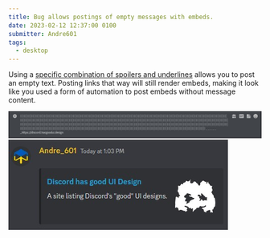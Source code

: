 ```yaml
---
title: Bug allows postings of empty messages with embeds.
date: 2023-02-12 12:37:00 0100
submitter: Andre601
tags:
  - desktop
---
```


Using a [specific combination of spoilers and underlines](https://pastebin.com/NLxd4pg0) allows you to post an empty text. Posting links that way will still render embeds, making it look like you used a form of automation to post embeds without message content.

[![embed issue text]][embed issue text]  
[![embed issue showcase]][embed issue showcase]

[embed issue text]: /assets/images/link-embed-bug/empty-message-text.jpg "The text used to post an empty message. Everything after the _ are hidden."
[embed issue showcase]: /assets/images/link-embed-bug/empty-message.jpg "The result with the non-visible link causing an embed to appear, making it look like I used client modifications."